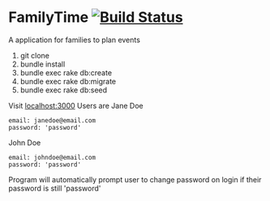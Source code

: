 # FamilyTime [![Build Status](https://travis-ci.org/jonnorstrom/FamilyTime.svg?branch=master)](https://travis-ci.org/jonnorstrom/FamilyTime)
A application for families to plan events

1. git clone
2. bundle install
3. bundle exec rake db:create
4. bundle exec rake db:migrate
5. bundle exec rake db:seed

Visit [localhost:3000](http://localhost:3000/)
Users are
Jane Doe

    email: janedoe@email.com
    password: 'password'
    
John Doe

    email: johndoe@email.com
    password: 'password'
    
Program will automatically prompt user to change password on login if their password is still 'password'
